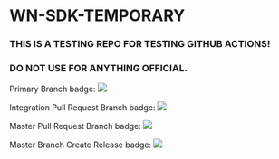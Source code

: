# WN-SDK-TEMPORARY

### THIS IS A TESTING REPO FOR TESTING GITHUB ACTIONS!
### DO NOT USE FOR ANYTHING OFFICIAL.

Primary Branch badge: ![](https://github.com/realwear/WN-SDK-TEMPORARY/workflows/Branch%20Build%20Test%20Lint/badge.svg)

Integration Pull Request Branch badge: ![](https://github.com/realwear/WN-SDK-TEMPORARY/workflows/Integration%20Pull%20Request/badge.svg)

Master Pull Request Branch badge: ![](https://github.com/realwear/WN-SDK-TEMPORARY/workflows/Master%20Branch%20Pull%20Request/badge.svg)

Master Branch Create Release badge: ![](https://github.com/realwear/WN-SDK-TEMPORARY/workflows/Master%20Branch%20Push%20Create%20Release/badge.svg?branch=master)
